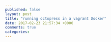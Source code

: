 ```yaml
---
published: false
layout: post
title: "running octopress in a vagrant Docker"
date: 2017-02-23 21:57:34 +0000
comments: true
categories: 
---
```

